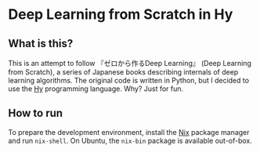 # Deep Learning from Scratch in Hy

## What is this?

This is an attempt to follow 『ゼロから作るDeep Learning』 (Deep Learning from
Scratch), a series of Japanese books describing internals of deep learning
algorithms. The original code is written in Python, but I decided to use the
[Hy](https://hylang.org) programming language. Why? Just for fun.

## How to run

To prepare the development environment, install the [Nix](https://nixos.org)
package manager and run `nix-shell`. On Ubuntu, the `nix-bin` package is
available out-of-box.
